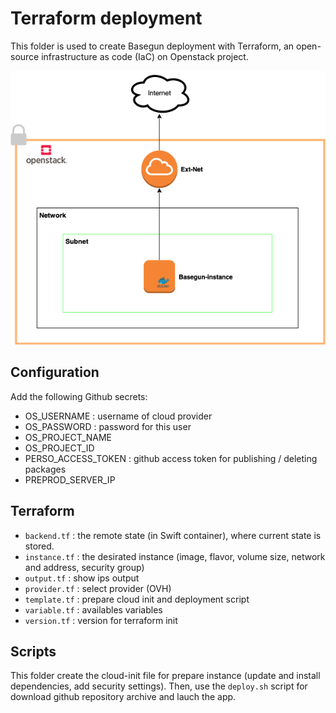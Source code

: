 # Terraform deployment

This folder is used to create Basegun deployment with Terraform, an open-source infrastructure as code (IaC) on Openstack project.


![](./img/openstack.png)

## Configuration
Add the following Github secrets:
- OS_USERNAME : username of cloud provider
- OS_PASSWORD : password for this user
- OS_PROJECT_NAME
- OS_PROJECT_ID
- PERSO_ACCESS_TOKEN : github access token for publishing / deleting packages
- PREPROD_SERVER_IP

## Terraform

- `backend.tf` : the remote state (in Swift container), where current state is stored.
- `instance.tf` : the desirated instance (image, flavor, volume size, network and address, security group)
- `output.tf` : show ips output
- `provider.tf` : select provider (OVH)
- `template.tf` : prepare cloud init and deployment script
- `variable.tf` : availables variables
- `version.tf` : version for terraform init

## Scripts

This folder create the cloud-init file for prepare instance (update and install dependencies, add security settings). Then, use the `deploy.sh` script for download github repository archive and lauch the app.



